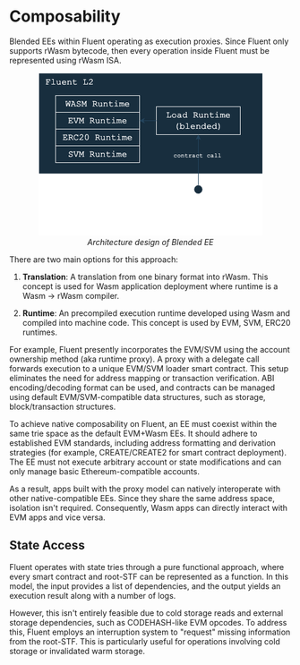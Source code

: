 # Composability

Blended EEs within Fluent operating as execution proxies.
Since Fluent only supports rWasm bytecode, then every operation inside Fluent must be represented using rWasm ISA.

<p align="center">
   <img src="../../images/blended-composability.png" alt=""/>
   <br/>
   <i>Architecture design of Blended EE</i>
</p>

There are two main options for this approach:

1. **Translation**: A translation from one binary format into rWasm. This concept is used for Wasm application deployment where runtime is a Wasm → rWasm compiler.

2. **Runtime**: An precompiled execution runtime developed using Wasm and compiled into machine code. This concept is used by EVM, SVM, ERC20 runtimes.

For example, Fluent presently incorporates the EVM/SVM using the account ownership method (aka runtime proxy).
A proxy with a delegate call forwards execution to a unique EVM/SVM loader smart contract.
This setup eliminates the need for address mapping or transaction verification.
ABI encoding/decoding format can be used, and contracts can be managed using default EVM/SVM-compatible data structures,
such as storage, block/transaction structures.

To achieve native composability on Fluent, an EE must coexist within the same trie space as the default EVM+Wasm EEs.
It should adhere to established EVM standards, including address formatting and derivation strategies
(for example, CREATE/CREATE2 for smart contract deployment).
The EE must not execute arbitrary account or state modifications 
and can only manage basic Ethereum-compatible accounts.

As a result, apps built with the proxy model can natively interoperate with other native-compatible EEs.
Since they share the same address space, isolation isn't required.
Consequently, Wasm apps can directly interact with EVM apps and vice versa.

## State Access

Fluent operates with state tries through a pure functional approach,
where every smart contract and root-STF can be represented as a function.
In this model, the input provides a list of dependencies,
and the output yields an execution result along with a number of logs.

However, this isn't entirely feasible due to cold storage reads and external storage dependencies,
such as CODEHASH-like EVM opcodes.
To address this, Fluent employs an interruption system to "request" missing information from the root-STF.
This is particularly useful for operations involving cold storage or invalidated warm storage.